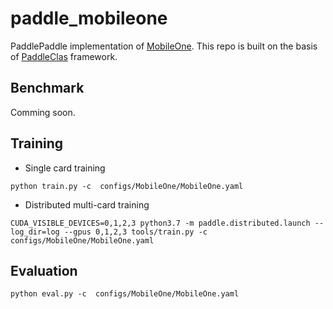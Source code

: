 # paddle_mobileone
PaddlePaddle implementation of [MobileOne](https://arxiv.org/abs/2206.04040). This repo is built on the basis of [PaddleClas](https://github.com/PaddlePaddle/PaddleClas) framework.

## Benchmark

Comming soon.

## Training
- Single card training
```
python train.py -c  configs/MobileOne/MobileOne.yaml
```

- Distributed multi-card training
```
CUDA_VISIBLE_DEVICES=0,1,2,3 python3.7 -m paddle.distributed.launch --log_dir=log --gpus 0,1,2,3 tools/train.py -c configs/MobileOne/MobileOne.yaml
```
## Evaluation

```
python eval.py -c  configs/MobileOne/MobileOne.yaml
```
